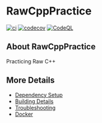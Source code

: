 # RawCppPractice

[![ci](https://github.com/RedaMazoz/RawCppPractice/actions/workflows/ci.yml/badge.svg)](https://github.com/RedaMazoz/RawCppPractice/actions/workflows/ci.yml)
[![codecov](https://codecov.io/gh/RedaMazoz/RawCppPractice/branch/main/graph/badge.svg)](https://codecov.io/gh/RedaMazoz/RawCppPractice)
[![CodeQL](https://github.com/RedaMazoz/RawCppPractice/actions/workflows/codeql-analysis.yml/badge.svg)](https://github.com/RedaMazoz/RawCppPractice/actions/workflows/codeql-analysis.yml)

## About RawCppPractice
Practicing Raw C++


## More Details

 * [Dependency Setup](README_dependencies.md)
 * [Building Details](README_building.md)
 * [Troubleshooting](README_troubleshooting.md)
 * [Docker](README_docker.md)
